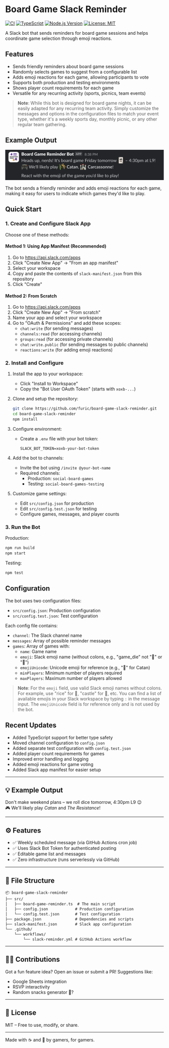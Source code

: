 # Board Game Slack Reminder

[![CI](https://github.com/furic/board-game-slack-reminder/actions/workflows/ci.yml/badge.svg)](https://github.com/furic/board-game-slack-reminder/actions/workflows/ci.yml)
[![TypeScript](https://img.shields.io/badge/TypeScript-5.3.3-blue.svg)](https://www.typescriptlang.org/)
[![Node.js Version](https://img.shields.io/badge/node-%3E%3D18-brightgreen.svg)](https://nodejs.org/)
[![License: MIT](https://img.shields.io/badge/License-MIT-yellow.svg)](https://opensource.org/licenses/MIT)

A Slack bot that sends reminders for board game sessions and helps coordinate game selection through emoji reactions.

## Features

- Sends friendly reminders about board game sessions
- Randomly selects games to suggest from a configurable list
- Adds emoji reactions for each game, allowing participants to vote
- Supports both production and testing environments
- Shows player count requirements for each game
- Versatile for any recurring activity (sports, picnics, team events)

> **Note**: While this bot is designed for board game nights, it can be easily adapted for any recurring team activity. Simply customize the messages and options in the configuration files to match your event type, whether it's a weekly sports day, monthly picnic, or any other regular team gathering.

## Example Output

![Bot Message Example](docs/images/bot-message-example.png)

The bot sends a friendly reminder and adds emoji reactions for each game, making it easy for users to indicate which games they'd like to play.

## Quick Start

### 1. Create and Configure Slack App

Choose one of these methods:

#### Method 1: Using App Manifest (Recommended)
1. Go to https://api.slack.com/apps
2. Click "Create New App" → "From an app manifest"
3. Select your workspace
4. Copy and paste the contents of `slack-manifest.json` from this repository
5. Click "Create"

#### Method 2: From Scratch
1. Go to https://api.slack.com/apps
2. Click "Create New App" → "From scratch"
3. Name your app and select your workspace
4. Go to "OAuth & Permissions" and add these scopes:
   - `chat:write` (for sending messages)
   - `channels:read` (for accessing channels)
   - `groups:read` (for accessing private channels)
   - `chat:write.public` (for sending messages to public channels)
   - `reactions:write` (for adding emoji reactions)

### 2. Install and Configure

1. Install the app to your workspace:
   - Click "Install to Workspace"
   - Copy the "Bot User OAuth Token" (starts with `xoxb-...`)

2. Clone and setup the repository:
   ```bash
   git clone https://github.com/furic/board-game-slack-reminder.git
   cd board-game-slack-reminder
   npm install
   ```

3. Configure environment:
   - Create a `.env` file with your bot token:
     ```
     SLACK_BOT_TOKEN=xoxb-your-bot-token
     ```

4. Add the bot to channels:
   - Invite the bot using `/invite @your-bot-name`
   - Required channels:
     - Production: `social-board-games`
     - Testing: `social-board-games-testing`

5. Customize game settings:
   - Edit `src/config.json` for production
   - Edit `src/config.test.json` for testing
   - Configure games, messages, and player counts

### 3. Run the Bot

Production:
```bash
npm run build
npm start
```

Testing:
```bash
npm test
```

## Configuration

The bot uses two configuration files:
- `src/config.json`: Production configuration
- `src/config.test.json`: Test configuration

Each config file contains:
- `channel`: The Slack channel name
- `messages`: Array of possible reminder messages
- `games`: Array of games with:
  - `name`: Game name
  - `emoji`: Slack emoji name (without colons, e.g., "game_die" not ":game_die:" or "🎲")
  - `emojiUnicode`: Unicode emoji for reference (e.g., "🌾" for Catan)
  - `minPlayers`: Minimum number of players required
  - `maxPlayers`: Maximum number of players allowed

> **Note**: For the `emoji` field, use valid Slack emoji names without colons. For example, use "rice" for 🌾, "castle" for 🏰, etc. You can find a list of available emojis in your Slack workspace by typing `:` in the message input. The `emojiUnicode` field is for reference only and is not used by the bot.

## Recent Updates

- Added TypeScript support for better type safety
- Moved channel configuration to `config.json`
- Added separate test configuration with `config.test.json`
- Added player count requirements for games
- Improved error handling and logging
- Added emoji reactions for game voting
- Added Slack app manifest for easier setup

---

## 💡 Example Output

Don't make weekend plans – we roll dice tomorrow, 4:30pm L9 😉  
🎮 We'll likely play *Catan* and *The Resistance*!

---

## ⚙️ Features

- ✅ Weekly scheduled message (via GitHub Actions cron job)
- ✅ Uses Slack Bot Token for authenticated posting
- ✅ Editable game list and messages
- ✅ Zero infrastructure (runs serverlessly via GitHub)

---

## 📁 File Structure

```
📦 board-game-slack-reminder
├── src/
│   ├── board-game-reminder.ts  # The main script
│   ├── config.json            # Production configuration
│   └── config.test.json       # Test configuration
├── package.json               # Dependencies and scripts
├── slack-manifest.json        # Slack app configuration
└── .github/
    └── workflows/
        └── slack-reminder.yml # GitHub Actions workflow
```

---

## 🙋‍♀️ Contributions

Got a fun feature idea? Open an issue or submit a PR! Suggestions like:
- Google Sheets integration
- RSVP interactivity
- Random snacks generator 🍕?

---

## 📄 License

MIT – Free to use, modify, or share.

---

Made with ☕ and 🎲 by gamers, for gamers.

